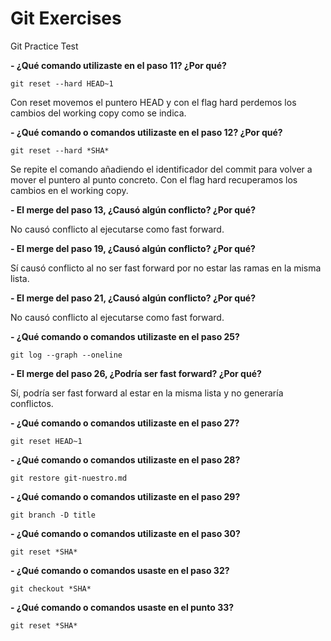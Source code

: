 # Git Exercises
Git Practice Test

**- ¿Qué comando utilizaste en el paso 11? ¿Por qué?**

    git reset --hard HEAD~1

Con reset movemos el puntero HEAD y con el flag hard perdemos los cambios del working copy como se indica.

**- ¿Qué comando o comandos utilizaste en el paso 12? ¿Por qué?**

    git reset --hard *SHA*

Se repite el comando añadiendo el identificador del commit para volver a mover el puntero al punto concreto. Con el flag hard recuperamos los cambios en el working copy.

**- El merge del paso 13, ¿Causó algún conflicto? ¿Por qué?**

No causó conflicto al ejecutarse como fast forward.

**- El merge del paso 19, ¿Causó algún conflicto? ¿Por qué?**

Sí causó conflicto al no ser fast forward por no estar las ramas en la misma lista.

**- El merge del paso 21, ¿Causó algún conflicto? ¿Por qué?**

No causó conflicto al ejecutarse como fast forward.

**- ¿Qué comando o comandos utilizaste en el paso 25?**

    git log --graph --oneline

**- El merge del paso 26, ¿Podría ser fast forward? ¿Por qué?**

Sí, podría ser fast forward al estar en la misma lista y no generaría conflictos.

**- ¿Qué comando o comandos utilizaste en el paso 27?**

    git reset HEAD~1

**- ¿Qué comando o comandos utilizaste en el paso 28?**

    git restore git-nuestro.md

**- ¿Qué comando o comandos utilizaste en el paso 29?**

    git branch -D title

**- ¿Qué comando o comandos utilizaste en el paso 30?**

    git reset *SHA*

**- ¿Qué comando o comandos usaste en el paso 32?**

    git checkout *SHA*

**- ¿Qué comando o comandos usaste en el punto 33?**

    git reset *SHA*

